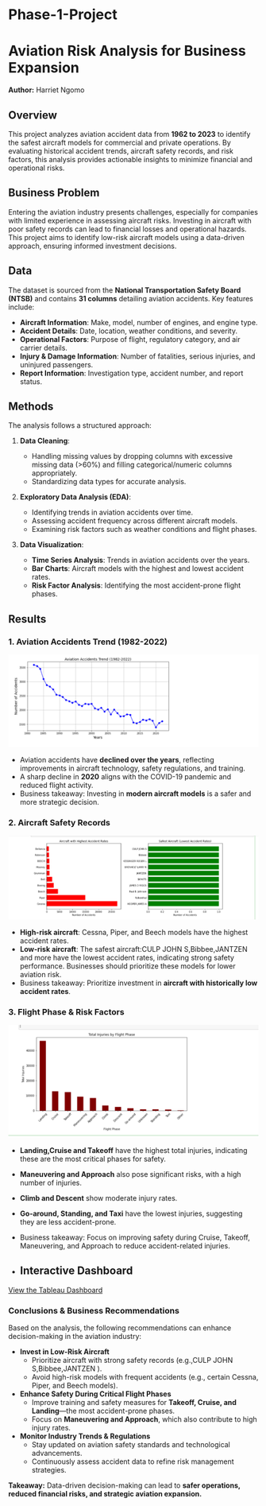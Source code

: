 # Phase-1-Project

# Aviation Risk Analysis for Business Expansion

**Author:** Harriet Ngomo  

## Overview

This project analyzes aviation accident data from **1962 to 2023** to identify the safest aircraft models for commercial and private operations. By evaluating historical accident trends, aircraft safety records, and risk factors, this analysis provides actionable insights to minimize financial and operational risks. 

## Business Problem

Entering the aviation industry presents challenges, especially for companies with limited experience in assessing aircraft risks. Investing in aircraft with poor safety records can lead to financial losses and operational hazards. This project aims to identify low-risk aircraft models using a data-driven approach, ensuring informed investment decisions.

## Data

The dataset is sourced from the **National Transportation Safety Board (NTSB)** and contains **31 columns** detailing aviation accidents. Key features include:

- **Aircraft Information**: Make, model, number of engines, and engine type.
- **Accident Details**: Date, location, weather conditions, and severity.
- **Operational Factors**: Purpose of flight, regulatory category, and air carrier details.
- **Injury & Damage Information**: Number of fatalities, serious injuries, and uninjured passengers.
- **Report Information**: Investigation type, accident number, and report status.

## Methods

The analysis follows a structured approach:

1. **Data Cleaning**:
   - Handling missing values by dropping columns with excessive missing data (>60%) and filling categorical/numeric columns appropriately.
   - Standardizing data types for accurate analysis.

2. **Exploratory Data Analysis (EDA)**:
   - Identifying trends in aviation accidents over time.
   - Assessing accident frequency across different aircraft models.
   - Examining risk factors such as weather conditions and flight phases.

3. **Data Visualization**:
   - **Time Series Analysis**: Trends in aviation accidents over the years.
   - **Bar Charts**: Aircraft models with the highest and lowest accident rates.
   - **Risk Factor Analysis**: Identifying the most accident-prone flight phases.

## Results

### **1. Aviation Accidents Trend (1982-2022)**
![image alt](https://github.com/Harriet-ngomo/Phase-1-Project/blob/8d754ac98a24a4949417ba5c96c22887c0b38252/Aviatian%20Accidents%20trend.png)
- Aviation accidents have **declined over the years**, reflecting improvements in aircraft technology, safety regulations, and training.
- A sharp decline in **2020** aligns with the COVID-19 pandemic and reduced flight activity.
- Business takeaway: Investing in **modern aircraft models** is a safer and more strategic decision.

### **2. Aircraft Safety Records**
![image](https://github.com/Harriet-ngomo/Phase-1-Project/blob/33ed9d568e553b2418529376087df43853e39a76/Aircraft%20Models%20with%20the%20Highest%20and%20Lowest%20Accident%20rates.png)
- **High-risk aircraft**: Cessna, Piper, and Beech models have the highest accident rates.
- **Low-risk aircraft**: The safest aircraft:CULP JOHN S,Bibbee,JANTZEN and more have the lowest accident rates, indicating strong safety performance. Businesses should prioritize these models for lower aviation risk.
- Business takeaway: Prioritize investment in **aircraft with historically low accident rates**.

### **3. Flight Phase & Risk Factors**
![image alt](https://github.com/Harriet-ngomo/Phase-1-Project/blob/44218aaacb898506c445f0a4d7a20b3b3fc53e92/Injury%20severity%20by%20Flight%20phase.png)
- **Landing,Cruise and Takeoff** have the highest total injuries, indicating these are the most critical phases for safety.

- **Maneuvering and Approach** also pose significant risks, with a high number of injuries.

- **Climb and Descent** show moderate injury rates.

- **Go-around, Standing, and Taxi** have the lowest injuries, suggesting they are less accident-prone.
- Business takeaway:  Focus on improving safety during Cruise, Takeoff, Maneuvering, and Approach to reduce accident-related injuries.

- ## Interactive Dashboard  
[View the Tableau Dashboard](https://public.tableau.com/views/Book1_17430285436540/PROJECTDASHBOARD?:language=en-US&publish=yes&:sid=&:redirect=auth&:display_count=n&:origin=viz_share_link)


### **Conclusions & Business Recommendations**  
Based on the analysis, the following recommendations can enhance decision-making in the aviation industry:

- **Invest in Low-Risk Aircraft**  
   - Prioritize aircraft with strong safety records (e.g.,CULP JOHN S,Bibbee,JANTZEN ).  
   - Avoid high-risk models with frequent accidents (e.g., certain Cessna, Piper, and Beech models).  
- **Enhance Safety During Critical Flight Phases**  
   - Improve training and safety measures for **Takeoff, Cruise, and Landing**—the most accident-prone phases.  
   - Focus on **Maneuvering and Approach**, which also contribute to high injury rates.  
- **Monitor Industry Trends & Regulations**  
   - Stay updated on aviation safety standards and technological advancements.  
   - Continuously assess accident data to refine risk management strategies.  

**Takeaway:** Data-driven decision-making can lead to **safer operations, reduced financial risks, and strategic aviation expansion.**  

